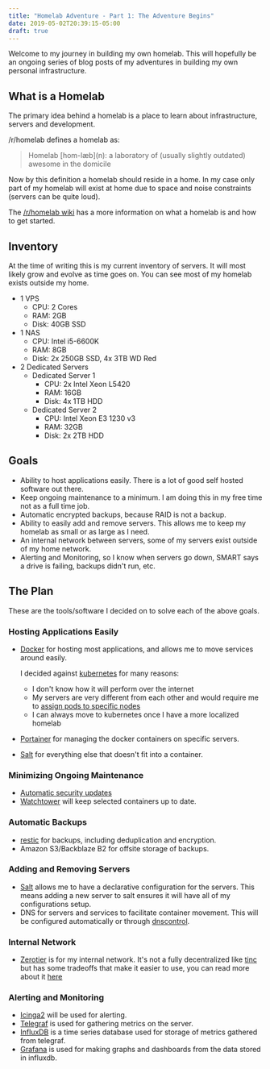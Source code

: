 ```yaml
---
title: "Homelab Adventure - Part 1: The Adventure Begins"
date: 2019-05-02T20:39:15-05:00
draft: true
---
```


Welcome to my journey in building my own homelab. This will hopefully be an ongoing series of blog posts of my adventures in building my own personal infrastructure.
<!--more-->

## What is a Homelab

The primary idea behind a homelab is a place to learn about infrastructure, servers and development.

/r/homelab defines a homelab as:

> Homelab \[hom-læb\](n): a laboratory of (usually slightly outdated) awesome in the domicile

Now by this definition a homelab should reside in a home. In my case only part of my homelab will exist at home due to space and noise constraints (servers can be quite loud).

The [/r/homelab wiki](https://www.reddit.com/r/homelab/wiki/introduction) has a more information on what a homelab is and how to get started.

## Inventory

At the time of writing this is my current inventory of servers. It will most likely grow and evolve as time goes on. You can see most of my homelab exists outside my home.

* 1 VPS
  * CPU: 2 Cores
  * RAM: 2GB
  * Disk: 40GB SSD
* 1 NAS
  * CPU: Intel i5-6600K
  * RAM: 8GB
  * Disk: 2x 250GB SSD, 4x 3TB WD Red
* 2 Dedicated Servers
  * Dedicated Server 1
    * CPU: 2x Intel Xeon L5420
    * RAM: 16GB
    * Disk: 4x 1TB HDD
  * Dedicated Server 2
    * CPU: Intel Xeon E3 1230 v3
    * RAM: 32GB
    * Disk: 2x 2TB HDD

## Goals

* Ability to host applications easily. There is a lot of good self hosted software out there.
* Keep ongoing maintenance to a minimum. I am doing this in my free time not as a full time job.
* Automatic encrypted backups, because RAID is not a backup.
* Ability to easily add and remove servers. This allows me to keep my homelab as small or as large as I need.
* An internal network between servers, some of my servers exist outside of my home network.
* Alerting and Monitoring, so I know when servers go down, SMART says a drive is failing, backups didn't run, etc.

## The Plan

These are the tools/software I decided on to solve each of the above goals.

### Hosting Applications Easily

* [Docker](https://www.docker.com/) for hosting most applications, and allows me to move services around easily.

    I decided against [kubernetes](https://kubernetes.io) for many reasons:

  * I don't know how it will perform over the internet
  * My servers are very different from each other and would require me to [assign pods to specific nodes](https://kubernetes.io/docs/concepts/configuration/assign-pod-node/)
  * I can always move to kubernetes once I have a more localized homelab

* [Portainer](https://www.portainer.io/) for managing the docker containers on specific servers.
* [Salt](https://github.com/saltstack/salt) for everything else that doesn't fit into a container.

### Minimizing Ongoing Maintenance

* [Automatic security updates](https://help.ubuntu.com/community/AutomaticSecurityUpdates)
* [Watchtower](https://github.com/containrrr/watchtower) will keep selected containers up to date.

### Automatic Backups

* [restic](https://restic.net/) for backups, including deduplication and encryption.
* Amazon S3/Backblaze B2 for offsite storage of backups.

### Adding and Removing Servers

* [Salt](https://github.com/saltstack/salt) allows me to have a declarative configuration for the servers. This means adding a new server to salt ensures it will have all of my configurations setup.
* DNS for servers and services to facilitate container movement. This will be configured automatically or through [dnscontrol](https://github.com/StackExchange/dnscontrol).

### Internal Network

* [Zerotier](https://www.zerotier.com/) is for my internal network. It's not a fully decentralized like [tinc](https://www.tinc-vpn.org/) but has some tradeoffs that make it easier to use, you can read more about it [here](http://adamierymenko.com/decentralization.html)

### Alerting and Monitoring

* [Icinga2](https://icinga.com/docs/icinga2/latest/) will be used for alerting.
* [Telegraf](https://www.influxdata.com/time-series-platform/telegraf/) is used for gathering metrics on the server.
* [InfluxDB](https://www.influxdata.com/time-series-platform/influxdb/) is a time series database used for storage of metrics gathered from telegraf.
* [Grafana](https://grafana.com/) is used for making graphs and dashboards from the data stored in influxdb.